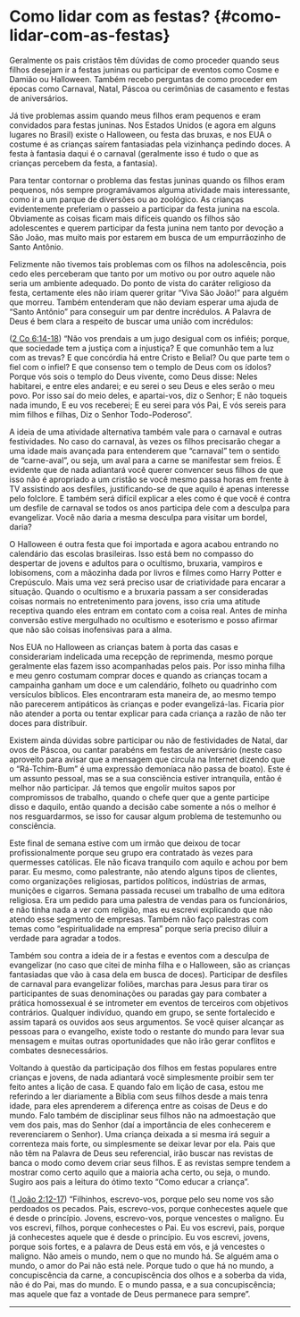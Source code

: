 # Como lidar com as festas? {#como-lidar-com-as-festas}

Geralmente os pais cristãos têm dúvidas de como proceder quando seus filhos desejam ir a festas juninas ou participar de eventos como Cosme e Damião ou Halloween. Também recebo perguntas de como proceder em épocas como Carnaval, Natal, Páscoa ou cerimônias de casamento e festas de aniversários.

Já tive problemas assim quando meus filhos eram pequenos e eram convidados para festas juninas. Nos Estados Unidos (e agora em alguns lugares no Brasil) existe o Halloween, ou festa das bruxas, e nos EUA o costume é as crianças saírem fantasiadas pela vizinhança pedindo doces. A festa à fantasia daqui é o carnaval (geralmente isso é tudo o que as crianças percebem da festa, a fantasia).

Para tentar contornar o problema das festas juninas quando os filhos eram pequenos, nós sempre programávamos alguma atividade mais interessante, como ir a um parque de diversões ou ao zoológico. As crianças evidentemente preferiam o passeio a participar da festa junina na escola. Obviamente as coisas ficam mais difíceis quando os filhos são adolescentes e querem participar da festa junina nem tanto por devoção a São João, mas muito mais por estarem em busca de um empurrãozinho de Santo Antônio.

Felizmente não tivemos tais problemas com os filhos na adolescência, pois cedo eles perceberam que tanto por um motivo ou por outro aquele não seria um ambiente adequado. Do ponto de vista do caráter religioso da festa, certamente eles não iriam querer gritar “Viva São João!” para alguém que morreu. Também entenderam que não deviam esperar uma ajuda de “Santo Antônio” para conseguir um par dentre incrédulos. A Palavra de Deus é bem clara a respeito de buscar uma união com incrédulos:

([2 Co 6:14-18](http://bibliaonline.com.br/acf/2co/6/14-18)) “Não vos prendais a um jugo desigual com os infiéis; porque, que sociedade tem a justiça com a injustiça? E que comunhão tem a luz com as trevas? E que concórdia há entre Cristo e Belial? Ou que parte tem o fiel com o infiel? E que consenso tem o templo de Deus com os ídolos? Porque vós sois o templo do Deus vivente, como Deus disse: Neles habitarei, e entre eles andarei; e eu serei o seu Deus e eles serão o meu povo. Por isso saí do meio deles, e apartai-vos, diz o Senhor; E não toqueis nada imundo, E eu vos receberei; E eu serei para vós Pai, E vós sereis para mim filhos e filhas, Diz o Senhor Todo-Poderoso”.

A ideia de uma atividade alternativa também vale para o carnaval e outras festividades. No caso do carnaval, às vezes os filhos precisarão chegar a uma idade mais avançada para entenderem que “carnaval” tem o sentido de “carne-aval”, ou seja, um aval para a carne se manifestar sem freios. É evidente que de nada adiantará você querer convencer seus filhos de que isso não é apropriado a um cristão se você mesmo passa horas em frente à TV assistindo aos desfiles, justificando-se de que aquilo é apenas interesse pelo folclore. E também será difícil explicar a eles como é que você é contra um desfile de carnaval se todos os anos participa dele com a desculpa para evangelizar. Você não daria a mesma desculpa para visitar um bordel, daria?

O Halloween é outra festa que foi importada e agora acabou entrando no calendário das escolas brasileiras. Isso está bem no compasso do despertar de jovens e adultos para o ocultismo, bruxaria, vampiros e lobisomens, com a mãozinha dada por livros e filmes como Harry Potter e Crepúsculo. Mais uma vez será preciso usar de criatividade para encarar a situação. Quando o ocultismo e a bruxaria passam a ser consideradas coisas normais no entretenimento para jovens, isso cria uma atitude receptiva quando eles entram em contato com a coisa real. Antes de minha conversão estive mergulhado no ocultismo e esoterismo e posso afirmar que não são coisas inofensivas para a alma.

Nos EUA no Halloween as crianças batem à porta das casas e considerariam indelicada uma recepção de reprimenda, mesmo porque geralmente elas fazem isso acompanhadas pelos pais. Por isso minha filha e meu genro costumam comprar doces e quando as crianças tocam a campainha ganham um doce e um calendário, folheto ou quadrinho com versículos bíblicos. Eles encontraram esta maneira de, ao mesmo tempo não parecerem antipáticos às crianças e poder evangelizá-las. Ficaria pior não atender a porta ou tentar explicar para cada criança a razão de não ter doces para distribuir.

Existem ainda dúvidas sobre participar ou não de festividades de Natal, dar ovos de Páscoa, ou cantar parabéns em festas de aniversário (neste caso aproveito para avisar que a mensagem que circula na Internet dizendo que o “Rá-Tchim-Bum” é uma expressão demoníaca não passa de boato). Este é um assunto pessoal, mas se a sua consciência estiver intranquila, então é melhor não participar. Já temos que engolir muitos sapos por compromissos de trabalho, quando o chefe quer que a gente participe disso e daquilo, então quando a decisão cabe somente a nós o melhor é nos resguardarmos, se isso for causar algum problema de testemunho ou consciência.

Este final de semana estive com um irmão que deixou de tocar profissionalmente porque seu grupo era contratado às vezes para quermesses católicas. Ele não ficava tranquilo com aquilo e achou por bem parar. Eu mesmo, como palestrante, não atendo alguns tipos de clientes, como organizações religiosas, partidos políticos, indústrias de armas, munições e cigarros. Semana passada recusei um trabalho de uma editora religiosa. Era um pedido para uma palestra de vendas para os funcionários, e não tinha nada a ver com religião, mas eu escrevi explicando que não atendo esse segmento de empresas. Também não faço palestras com temas como “espiritualidade na empresa” porque seria preciso diluir a verdade para agradar a todos.

Também sou contra a ideia de ir a festas e eventos com a desculpa de evangelizar (no caso que citei de minha filha e o Halloween, são as crianças fantasiadas que vão à casa dela em busca de doces). Participar de desfiles de carnaval para evangelizar foliões, marchas para Jesus para tirar os participantes de suas denominações ou paradas gay para combater a prática homossexual é se intrometer em eventos de terceiros com objetivos contrários. Qualquer indivíduo, quando em grupo, se sente fortalecido e assim tapará os ouvidos aos seus argumentos. Se você quiser alcançar as pessoas para o evangelho, existe todo o restante do mundo para levar sua mensagem e muitas outras oportunidades que não irão gerar conflitos e combates desnecessários.

Voltando à questão da participação dos filhos em festas populares entre crianças e jovens, de nada adiantará você simplesmente proibir sem ter feito antes a lição de casa. E quando falo em lição de casa, estou me referindo a ler diariamente a Bíblia com seus filhos desde a mais tenra idade, para eles aprenderem a diferença entre as coisas de Deus e do mundo. Falo também de disciplinar seus filhos não na admoestação que vem dos pais, mas do Senhor (daí a importância de eles conhecerem e reverenciarem o Senhor). Uma criança deixada a si mesma irá seguir a correnteza mais forte, ou simplesmente se deixar levar por ela. Pais que não têm na Palavra de Deus seu referencial, irão buscar nas revistas de banca o modo como devem criar seus filhos. E as revistas sempre tendem a mostrar como certo aquilo que a maioria acha certo, ou seja, o mundo. Sugiro aos pais a leitura do ótimo texto “Como educar a criança”.

([1 João 2:12-17](http://bibliaonline.com.br/acf/1jo/2/12-17)) “Filhinhos, escrevo-vos, porque pelo seu nome vos são perdoados os pecados. Pais, escrevo-vos, porque conhecestes aquele que é desde o princípio. Jovens, escrevo-vos, porque vencestes o maligno. Eu vos escrevi, filhos, porque conhecestes o Pai. Eu vos escrevi, pais, porque já conhecestes aquele que é desde o princípio. Eu vos escrevi, jovens, porque sois fortes, e a palavra de Deus está em vós, e já vencestes o maligno. Não ameis o mundo, nem o que no mundo há. Se alguém ama o mundo, o amor do Pai não está nele. Porque tudo o que há no mundo, a concupiscência da carne, a concupiscência dos olhos e a soberba da vida, não é do Pai, mas do mundo. E o mundo passa, e a sua concupiscência; mas aquele que faz a vontade de Deus permanece para sempre”.

*****